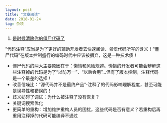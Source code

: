 ```yaml
---
layout: post
title: "文章阅读"
date: 2018-01-24
tag: 杂项
---
```


1. [是时候清除你的僵尸代码了](https://www.csdn.net/article/2012-10-25/2811186-kill-the-zombies-in-your-code)

“代码注释”应当是为了更好的辅助开发者去快速阅读、领悟代码所写的含义！“僵尸代码”在版本控制盛行的编码时代中应该被摒弃，这是一种技术债！
- 僵尸代码的两大主要原因在于：懒惰和风险规避。懒惰的开发者可能会辩解这些注释掉的代码是为了“以防万一”、“以后会用”...但有了版本控制，注释代码是一个最差的选择！
- 改善信噪比：“源代码并不是最终产品”-注释了的代码影响理解程度，甚至可能是误导性和错误的！
- 歧义妨碍了调试：为什么被注释了没有恢复？
- 关键词搜索优化
- 更简单的重构：增加维护重构人员的困扰，这些代码是否有意义？若重构后再重用注释掉的代码可能编译不通过